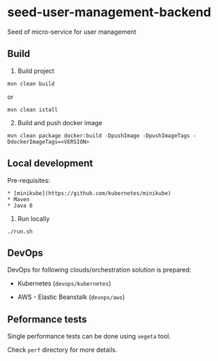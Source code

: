 # seed-user-management-backend

Seed of micro-service for user management

## Build

1) Build project

```
mvn clean build
```

or

```
mvn clean istall
```

2) Build and push docker image

```
mvn clean package docker:build -DpushImage -DpushImageTags -DdockerImageTags=<VERSION>
```

## Local development

Pre-requisites:

    * [minikube](https://github.com/kubernetes/minikube)
    * Maven
    * Java 8

1) Run locally

```
./run.sh
```

## DevOps

DevOps for following clouds/orchestration solution is prepared:

* Kubernetes (`devops/kubernetes`)

* AWS - Elastic Beanstalk (`devops/aws`)

## Peformance tests

Single performance tests can be done using `vegeta` tool.

Check `perf` directory for more details.